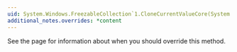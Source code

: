 ```yaml
---
uid: System.Windows.FreezableCollection`1.CloneCurrentValueCore(System.Windows.Freezable)
additional_notes.overrides: *content
---
```


<p>See the <xref href="System.Windows.Freezable.CloneCurrentValueCore(System.Windows.Freezable)"></xref> page for information about when you should override this method.</p>


